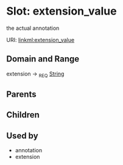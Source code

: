 
# Slot: extension_value


the actual annotation

URI: [linkml:extension_value](https://w3id.org/linkml/extension_value)


## Domain and Range

extension ->  <sub>REQ</sub>
 [String](types/String.md)

## Parents


## Children


## Used by

 * annotation
 * extension
